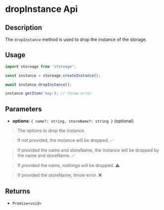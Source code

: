 # dropInstance Api

## Description

The `dropInstance` method is used to drop the instance of the storage.

## Usage

```ts
import storeage from 'storeage';

const instance = storeage.createInstance();

await instance.dropInstance();

instance.getItem('key'); // throw error
```

## Parameters

- **options**: `{ name?: string, storeName?: string }` (optional)

> The options to drop the instance.

> If not provided, the instance will be dropped. ✅

> If provided the name and storeName, the instance will be dropped by the name and storeName. ✅

> If provided the name, nothings will be dropped. ⚠️

> If provided the storeName, throw error. ❌

## Returns

- `Promise<void>`
